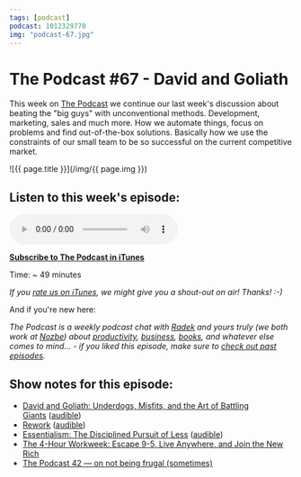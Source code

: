 ```yaml
---
tags: [podcast]
podcast: 1012329770
img: "podcast-67.jpg"
---
```


# The Podcast #67 - David and Goliath

This week on [The Podcast][p] we continue our last week's discussion about beating the "big guys" with unconventional methods. Development, marketing, sales and much more. How we automate things, focus on problems and find out-of-the-box solutions. Basically how we use the constraints of our small team to be so successful on the current competitive market. 

<!--More-->

![{{ page.title }}](/img/{{ page.img }})

## Listen to this week's episode:

<audio controls>
<source src="https://files.nozbe.com/podcast/067.mp3" type="audio/mpeg">
</audio>

**[Subscribe to The Podcast in iTunes][i]**

Time: ~ 49 minutes

*If you [rate us on iTunes][i], we might give you a shout-out on air! Thanks! :-)*

And if you're new here:

*The Podcast is a weekly podcast chat with [Radek][r] and yours truly (we both work at [Nozbe][n]) about [productivity](/productivity), [business](/business), [books](/books), and whatever else comes to mind… - if you liked this episode, make sure to [check out past episodes](/podcast).*

## Show notes for this episode:

  * [David and Goliath: Underdogs, Misfits, and the Art of Battling Giants](https://www.amazon.com/David-Goliath-Underdogs-Misfits-Battling/dp/0316204374/) ([audible](http://www.audible.com/pd/Science-Technology/David-and-Goliath-Audiobook/B00EKQO0AG/))
  * [Rework](https://www.amazon.com/Rework-Jason-Fried/dp/0307463745/) ([audible](http://www.audible.com/pd/Business/Rework-Audiobook/B0036FLXLQ/))
  * [Essentialism: The Disciplined Pursuit of Less](https://www.amazon.com/Essentialism-Disciplined-Pursuit-Greg-McKeown/dp/0804137382/) ([audible](http://www.audible.com/pd/Self-Development/Essentialism-Audiobook/B00IWZ6XGA/))
  * [The 4-Hour Workweek: Escape 9-5, Live Anywhere, and Join the New Rich](https://www.amazon.com/4-Hour-Workweek-Escape-Live-Anywhere/dp/0307465357/)
  * [The Podcast 42 — on not being frugal (sometimes)](/podcast-42)

[e]: /podcast-67

[p]: /podcast
[n]: https://nozbe.com/?a=mike
[r]: https://michael.gratis/radex
[i]: https://michael.gratis/thepodcast